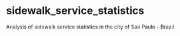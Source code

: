 # sidewalk_service_statistics
Analysis of sidewalk service statistics in the city of Sao Paulo - Brazil
